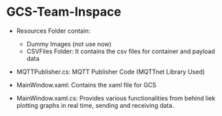 # GCS-Team-Inspace

- Resources Folder contain:
  - Dummy Images (not use now)
  - CSVFiles Folder: It contains the csv files for container and payload data

- MQTTPublisher.cs: MQTT Publisher Code (MQTTnet Library Used)

- MainWindow.xaml: Contains the xaml file for GCS

- MainWindow.xaml.cs: Provides various functionalities from behind liek plotting graphs in real time, sending and receiving data.
